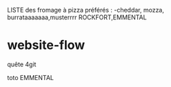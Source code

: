LISTE des fromage à pizza préférés : -cheddar, mozza, burrataaaaaaa,musterrrr
ROCKFORT,EMMENTAL

# website-flow
quête 4git

toto
EMMENTAL
